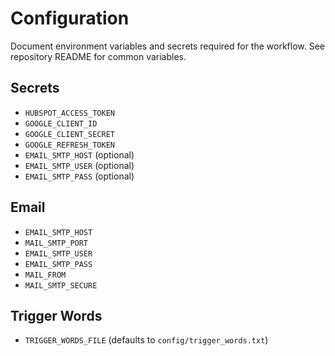 # Configuration

Document environment variables and secrets required for the workflow.
See repository README for common variables.

## Secrets
- `HUBSPOT_ACCESS_TOKEN`
- `GOOGLE_CLIENT_ID`
- `GOOGLE_CLIENT_SECRET`
- `GOOGLE_REFRESH_TOKEN`
- `EMAIL_SMTP_HOST` (optional)
- `EMAIL_SMTP_USER` (optional)
- `EMAIL_SMTP_PASS` (optional)

## Email
- `EMAIL_SMTP_HOST`
- `MAIL_SMTP_PORT`
- `EMAIL_SMTP_USER`
- `EMAIL_SMTP_PASS`
- `MAIL_FROM`
- `MAIL_SMTP_SECURE`

## Trigger Words
- `TRIGGER_WORDS_FILE` (defaults to `config/trigger_words.txt`)
